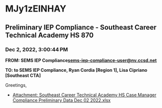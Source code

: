 # MJy1zEINHAY
## Preliminary IEP Compliance - Southeast Career Technical Academy HS 870
### Dec 2, 2022, 3:00:44 PM
**FROM: SEMS IEP Compliance<sems-iep-compliance-user@nv.ccsd.net>**

**TO: to SEMS IEP Compliance, Ryan Cordia [Region 1], Lisa Cipriano [Southeast CTA]**


Greetings, 





* [Attachment: Southeast Career Technical Academy HS Case Manager Compliance Preliminary Data Dec 02 2022.xlsx](MJy1zEINHAY-attachment-1.xlsx)

